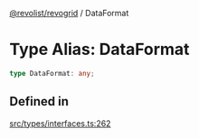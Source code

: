 [@revolist/revogrid](README.md) / DataFormat

# Type Alias: DataFormat

```ts
type DataFormat: any;
```

## Defined in

[src/types/interfaces.ts:262](https://github.com/revolist/revogrid/blob/477507f867ff98f395e0119897545945e222b246/src/types/interfaces.ts#L262)
